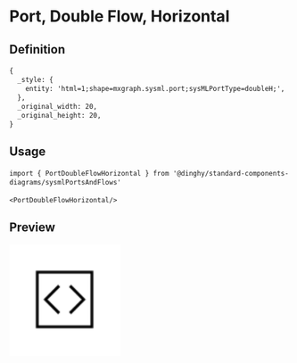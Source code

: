 # Port, Double Flow, Horizontal

## Definition

```
{
  _style: { 
    entity: 'html=1;shape=mxgraph.sysml.port;sysMLPortType=doubleH;',
  },
  _original_width: 20,
  _original_height: 20,
}
```

## Usage

```
import { PortDoubleFlowHorizontal } from '@dinghy/standard-components-diagrams/sysmlPortsAndFlows'

<PortDoubleFlowHorizontal/>
```

## Preview

<img src="./port-double-flow-horizontal.png" width="200"/>

